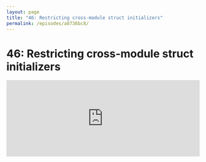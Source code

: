 ```yaml
---
layout: page
title: "46: Restricting cross-module struct initializers"
permalink: /episodes/a8736bc8/
---
```


# 46: Restricting cross-module struct initializers

<iframe frameBorder="0" height="200px" scrolling="no" seamless src="https://player.simplecast.com/f3757aca-5b46-47a1-9135-a162dd64c141" width="100%" data-cy="latest-episode" />

- Proposal: https://github.com/apple/swift-evolution/blob/master/proposals/0189-restrict-cross-module-struct-initializers.md

- Implementation: https://github.com/apple/swift/pull/12834

- Forum accepted announcement: http://forums.swift.org/t/accepted-se-0189-restrict-cross-module-struct-initializers/7164

- Mailing list discussion: https://lists.swift.org/pipermail/swift-evolution/Week-of-Mon-20171120/041478.html
